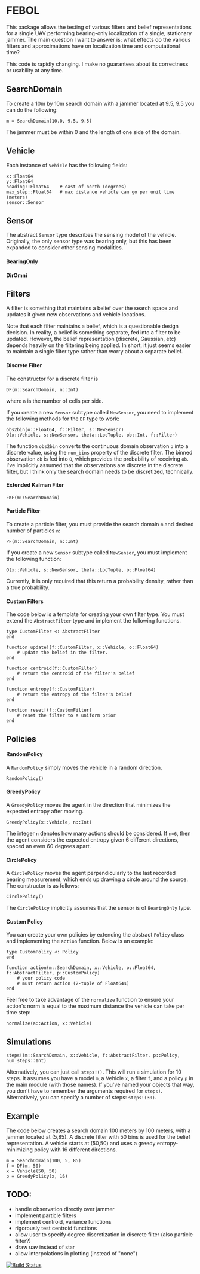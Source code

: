 # FEBOL

This package allows the testing of various filters and belief representations for a single UAV performing bearing-only localization of a single, stationary jammer.
The main question I want to answer is: what effects do the various filters and approximations have on localization time and computational time?

This code is rapidly changing. I make no guarantees about its correctness or usability at any time.

## SearchDomain
To create a 10m by 10m search domain with a jammer located at 9.5, 9.5 you can do the following:
```
m = SearchDomain(10.0, 9.5, 9.5)
```
The jammer must be within 0 and the length of one side of the domain.


## Vehicle
Each instance of `Vehicle` has the following fields:
```
x::Float64
y::Float64			 
heading::Float64	# east of north (degrees)
max_step::Float64	# max distance vehicle can go per unit time (meters)
sensor::Sensor
```

## Sensor
The abstract `Sensor` type describes the sensing model of the vehicle.
Originally, the only sensor type was bearing only, but this has been expanded to consider other sensing modalities.

#### BearingOnly

#### DirOmni


## Filters
A filter is something that maintains a belief over the search space and updates it given new observations and vehicle locations.

Note that each filter maintains a belief, which is a questionable design decision.
In reality, a belief is something separate, fed into a filter to be updated.
However, the belief representation (discrete, Gaussian, etc) depends heavily on the filtering being applied.
In short, it just seems easier to maintain a single filter type rather than worry about a separate belief.

#### Discrete Filter
The constructor for a discrete filter is
```
DF(m::SearchDomain, n::Int)
```
where `n` is the number of cells per side.

If you create a new `Sensor` subtype called `NewSensor`, you need to implement the following methods for the `DF` type to work:
```
obs2bin(o::Float64, f::Filter, s::NewSensor)
O(x::Vehicle, s::NewSensor, theta::LocTuple, ob::Int, f::Filter)
```
The function `obs2bin` converts the continuous domain observation `o` into a discrete value, using the `num_bins` property of the discrete filter.
The binned observation `ob` is fed into `O`, which provides the probability of receiving `ob`.
I've implicitly assumed that the observations are discrete in the discrete filter, but I think only the search domain needs to be discretized, technically.

#### Extended Kalman Fiter
```
EKF(m::SearchDomain)
```

#### Particle Filter
To create a particle filter, you must provide the search domain `m` and desired number of particles `n`:
```
PF(m::SearchDomain, n::Int)
```
If you create a new `Sensor` subtype called `NewSensor`, you must implement the following function:
```
O(x::Vehicle, s::NewSensor, theta::LocTuple, o::Float64)
```
Currently, it is only required that this return a probability density, rather than a true probability.

#### Custom Filters
The code below is a template for creating your own filter type.
You must extend the `AbstractFilter` type and implement the following functions.
```
type CustomFilter <: AbstractFilter
end

function update!(f::CustomFilter, x::Vehicle, o::Float64)
	# update the belief in the filter.
end

function centroid(f::CustomFilter)
	# return the centroid of the filter's belief
end

function entropy(f::CustomFilter)
	# return the entropy of the filter's belief
end

function reset!(f::CustomFilter)
	# reset the filter to a uniform prior
end
```

## Policies

#### RandomPolicy
A `RandomPolicy` simply moves the vehicle in a random direction.
```
RandomPolicy()
```

#### GreedyPolicy
A `GreedyPolicy` moves the agent in the direction that minimizes the expected entropy after moving.
```
GreedyPolicy(x::Vehicle, n::Int)
```
The integer `n` denotes how many actions should be considered.
If `n=6`, then the agent considers the expected entropy given 6 different directions, spaced an even 60 degrees apart.

#### CirclePolicy
A `CirclePolicy` moves the agent perpendicularly to the last recorded bearing measurement, which ends up drawing a circle around the source.
The constructor is as follows:
```
CirclePolicy()
```
The `CirclePolicy` implicitly assumes that the sensor is of `BearingOnly` type.

#### Custom Policy
You can create your own policies by extending the abstract `Policy` class and implementing the `action` function. Below is an example:
```
type CustomPolicy <: Policy
end

function action(m::SearchDomain, x::Vehicle, o::Float64, f::AbstractFilter, p::CustomPolicy)
	# your policy code
	# must return action (2-tuple of Float64s)
end
```
Feel free to take advantage of the `normalize` function to ensure your action's norm is equal to the maximum distance the vehicle can take per time step:
```
normalize(a::Action, x::Vehicle)
```

## Simulations
```
steps!(m::SearchDomain, x::Vehicle, f::AbstractFilter, p::Policy, num_steps::Int)
```
Alternatively, you can just call `steps!()`.
This will run a simulation for 10 steps. 
It assumes you have a model `m`, a Vehicle `x`, a filter `f`, and a policy `p` in the main module (with those names).
If you've named your objects that way, you don't have to remember the arguments required for `steps!`.
Alternatively, you can specify a number of steps: `steps!(30)`.


## Example
The code below creates a search domain 100 meters by 100 meters, with a jammer located at (5,85).
A discrete filter with 50 bins is used for the belief representation.
A vehicle starts at (50,50) and uses a greedy entropy-minimizing policy with 16 different directions.
```
m = SearchDomain(100, 5, 85)
f = DF(m, 50)
x = Vehicle(50, 50)
p = GreedyPolicy(x, 16)
```

## TODO:

* handle observation directly over jammer
* implement particle filters
* implement centroid, variance functions
* rigorously test centroid functions
* allow user to specify degree discretization in discrete filter (also particle filter?)
* draw uav instead of star
* allow interpolations in plotting (instead of "none")

[![Build Status](https://travis-ci.org/dressel/FEBOL.jl.svg?branch=master)](https://travis-ci.org/dressel/FEBOL.jl)

